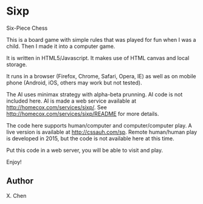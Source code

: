 # Sixp
Six-Piece Chess

This is a board game with simple rules that was played for fun when I was a child. Then I made it into a computer game.

It is written in HTML5/Javascript. It makes use of HTML canvas and local storage.

It runs in a browser (Firefox, Chrome, Safari, Opera, IE) as well as on mobile phone (Android, iOS, others may work but not tested).

The AI uses minimax strategy with alpha-beta prunning. AI code is not included here. AI is made a web service
available at http://homecox.com/services/sixp/. See http://homecox.com/services/sixp/README for more details.

The code here supports human/computer and computer/computer play. A live version is available at http://cssauh.com/sp. 
Remote human/human play is developed in 2015, but the code is not available here at this time.

Put this code in a web server, you will be able to visit and play.

Enjoy!


Author
-----
X. Chen  
